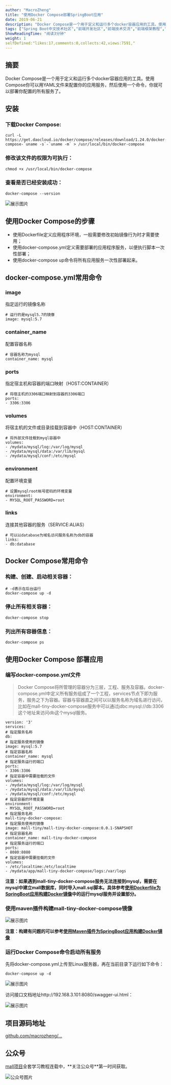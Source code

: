 ```yaml
---
author: "MacroZheng"
title: "使用Docker Compose部署SpringBoot应用"
date: 2019-06-21
description: "Docker Compose是一个用于定义和运行多个docker容器应用的工具。使用Compose你可以用YAML文件来配置你的应用服务，然后使用一个命令，你就可以部署你配置的所有服务了。 使用docker-compose up命令将所有应用服务一次性部署起来。 注意：如果遇到…"
tags: ["Spring Boot中文技术社区","前端开发社区","前端技术交流","前端框架教程","JavaScript 学习资源","CSS 技巧与最佳实践","HTML5 最新动态","前端工程师职业发展","开源前端项目","前端技术趋势"]
ShowReadingTime: "阅读3分钟"
weight: 1
selfDefined:"likes:17,comments:0,collects:42,views:7591,"
---
```

摘要
--

Docker Compose是一个用于定义和运行多个docker容器应用的工具。使用Compose你可以用YAML文件来配置你的应用服务，然后使用一个命令，你就可以部署你配置的所有服务了。

安装
--

### 下载Docker Compose:

```
curl -L https://get.daocloud.io/docker/compose/releases/download/1.24.0/docker-compose-`uname -s`-`uname -m` > /usr/local/bin/docker-compose
```

### 修改该文件的权限为可执行：

```
chmod +x /usr/local/bin/docker-compose
```

### 查看是否已经安装成功：

```
docker-compose --version
```

![展示图片](/images/jueJin/16b7942d35f47a7.png)

使用Docker Compose的步骤
-------------------

*   使用Dockerfile定义应用程序环境，一般需要修改初始镜像行为时才需要使用；
*   使用docker-compose.yml定义需要部署的应用程序服务，以便执行脚本一次性部署；
*   使用docker-compose up命令将所有应用服务一次性部署起来。

docker-compose.yml常用命令
----------------------

### image

指定运行的镜像名称

```
# 运行的是mysql5.7的镜像
image: mysql:5.7
```

### container\_name

配置容器名称

```
# 容器名称为mysql
container_name: mysql
```

### ports

指定宿主机和容器的端口映射（HOST:CONTAINER）

```
# 将宿主机的3306端口映射到容器的3306端口
ports:
- 3306:3306
```

### volumes

将宿主机的文件或目录挂载到容器中（HOST:CONTAINER）

```
# 将外部文件挂载到myql容器中
volumes:
- /mydata/mysql/log:/var/log/mysql
- /mydata/mysql/data:/var/lib/mysql
- /mydata/mysql/conf:/etc/mysql
```

### environment

配置环境变量

```
# 设置mysqlroot帐号密码的环境变量
environment:
- MYSQL_ROOT_PASSWORD=root
```

### links

连接其他容器的服务（SERVICE:ALIAS）

```
# 可以以database为域名访问服务名称为db的容器
links:
- db:database
```

Docker Compose常用命令
------------------

### 构建、创建、启动相关容器：

```
# -d表示在后台运行
docker-compose up -d
```

### 停止所有相关容器：

```
docker-compose stop
```

### 列出所有容器信息：

```
docker-compose ps
```

使用Docker Compose 部署应用
---------------------

### 编写docker-compose.yml文件

> Docker Compose将所管理的容器分为三层，工程、服务及容器。docker-compose.yml中定义所有服务组成了一个工程，services节点下即为服务，服务之下为容器。容器与容器直之间可以以服务名称为域名进行访问，比如在mall-tiny-docker-compose服务中可以通过jdbc:mysql://db:3306这个地址来访问db这个mysql服务。

```
version: '3'
services:
# 指定服务名称
db:
# 指定服务使用的镜像
image: mysql:5.7
# 指定容器名称
container_name: mysql
# 指定服务运行的端口
ports:
- 3306:3306
# 指定容器中需要挂载的文件
volumes:
- /mydata/mysql/log:/var/log/mysql
- /mydata/mysql/data:/var/lib/mysql
- /mydata/mysql/conf:/etc/mysql
# 指定容器的环境变量
environment:
- MYSQL_ROOT_PASSWORD=root
# 指定服务名称
mall-tiny-docker-compose:
# 指定服务使用的镜像
image: mall-tiny/mall-tiny-docker-compose:0.0.1-SNAPSHOT
# 指定容器名称
container_name: mall-tiny-docker-compose
# 指定服务运行的端口
ports:
- 8080:8080
# 指定容器中需要挂载的文件
volumes:
- /etc/localtime:/etc/localtime
- /mydata/app/mall-tiny-docker-compose/logs:/var/logs
```

**注意：如果遇到mall-tiny-docker-compose服务无法连接到mysql，需要在mysql中建立mall数据库，同时导入mall.sql脚本。具体参考[使用Dockerfile为SpringBoot应用构建Docker镜像](https://juejin.cn/post/6844903871366561800 "https://juejin.cn/post/6844903871366561800")中的运行mysql服务并设置部分。**

### 使用maven插件构建mall-tiny-docker-compose镜像

![展示图片](/images/jueJin/16b7942d3676039.png)

**注意：构建有问题的可以参考[使用Maven插件为SpringBoot应用构建Docker镜像](https://juejin.cn/post/6844903870603198472 "https://juejin.cn/post/6844903870603198472")**

### 运行Docker Compose命令启动所有服务

先将docker-compose.yml上传至Linux服务器，再在当前目录下运行如下命令：

```
docker-compose up -d
```

![展示图片](/images/jueJin/16b7942d3778520.png)

访问接口文档地址http://192.168.3.101:8080/swagger-ui.html：

![展示图片](/images/jueJin/16b6fa34afa4e13.png)

项目源码地址
------

[github.com/macrozheng/…](https://link.juejin.cn?target=https%3A%2F%2Fgithub.com%2Fmacrozheng%2Fmall-learning%2Ftree%2Fmaster%2Fmall-tiny-docker-compose "https://github.com/macrozheng/mall-learning/tree/master/mall-tiny-docker-compose")

公众号
---

[mall项目](https://link.juejin.cn?target=https%3A%2F%2Fgithub.com%2Fmacrozheng%2Fmall "https://github.com/macrozheng/mall")全套学习教程连载中，**关注公众号**第一时间获取。

![公众号图片](/images/jueJin/16b794607551628.png)